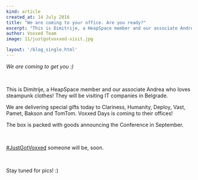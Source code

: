```yaml
---
kind: article
created_at: 14 July 2016
title: "We are coming to your office. Are you ready?"
excerpt: "This is Dimitrije, a HeapSpace member and our associate Andrea. They will be visiting IT companies in Belgrade."
author: Voxxed Team
image: 11/justgotvoxxed-visit.jpg

layout: '/blog_single.html'
---
```


_We are coming to get you :)_

<br />

This is Dimitrije, a HeapSpace member and our associate Andrea who loves steampunk clothes! They will be visiting IT companies in Belgrade.

We are delivering special gifts today to Clariness, Humanity, Deploy, Vast, Pamet, Bakson and TomTom. Voxxed Days is coming to their offices!

The box is packed with goods announcing the Conference in September.

<br />

[\#JustGotVoxxed]() someone will be, soon.

<br />

Stay tuned for pics! :)
